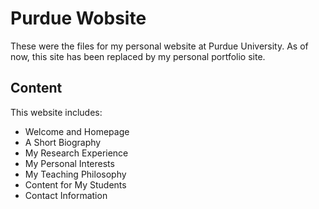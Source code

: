 Purdue Wobsite
==============

These were the files for my personal website at Purdue University. As of now, this site has been replaced by my personal portfolio site.


Content
-------

This website includes:

* Welcome and Homepage
* A Short Biography
* My Research Experience
* My Personal Interests
* My Teaching Philosophy
* Content for My Students
* Contact Information
